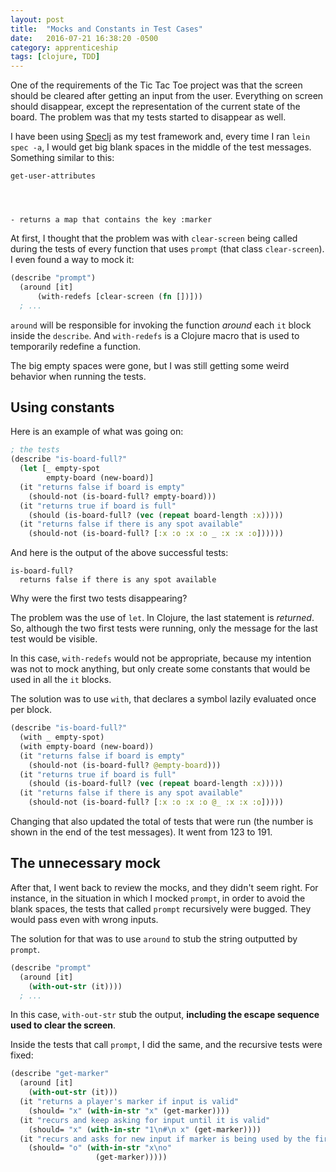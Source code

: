 ```yaml
---
layout: post
title:  "Mocks and Constants in Test Cases"
date:   2016-07-21 16:38:20 -0500
category: apprenticeship
tags: [clojure, TDD]
---
```


One of the requirements of the Tic Tac Toe project was that the screen should be cleared after getting an input from the user. Everything on screen should disappear, except the representation of the current state of the board. The problem was that my tests started to disappear as well. <!--more-->

I have been using [Speclj](https://github.com/slagyr/speclj) as my test framework and, every time I ran `lein spec -a`, I would get big blank spaces in the middle of the test messages. Something similar to this:

```shell
get-user-attributes




- returns a map that contains the key :marker
```

At first, I thought that the problem was with `clear-screen` being called during the tests of every function that uses `prompt` (that class `clear-screen`). I even found a way to mock it:

```clojure
(describe "prompt")
  (around [it]
      (with-redefs [clear-screen (fn [])]))
  ; ...
```

`around` will be responsible for invoking the function *around* each `it` block inside the `describe`. And `with-redefs` is a Clojure macro that is used to temporarily redefine a function.

The big empty spaces were gone, but I was still getting some weird behavior when running the tests.

## Using constants

Here is an example of what was going on:

```clojure
; the tests
(describe "is-board-full?"
  (let [_ empty-spot
        empty-board (new-board)]
  (it "returns false if board is empty"
    (should-not (is-board-full? empty-board)))
  (it "returns true if board is full"
    (should (is-board-full? (vec (repeat board-length :x)))))
  (it "returns false if there is any spot available"
    (should-not (is-board-full? [:x :o :x :o _ :x :x :o])))))
```

And here is the output of the above successful tests:

```shell
is-board-full?
  returns false if there is any spot available
```

Why were the first two tests disappearing?

The problem was the use of `let`. In Clojure, the last statement is *returned*. So, although the two first tests were running, only the message for the last test would be visible.

In this case, `with-redefs` would not be appropriate, because my intention was not to mock anything, but only create some constants that would be used in all the `it` blocks.

The solution was to use `with`, that declares a symbol lazily evaluated once per block.

```clojure
(describe "is-board-full?"
  (with _ empty-spot)
  (with empty-board (new-board))
  (it "returns false if board is empty"
    (should-not (is-board-full? @empty-board)))
  (it "returns true if board is full"
    (should (is-board-full? (vec (repeat board-length :x)))))
  (it "returns false if there is any spot available"
    (should-not (is-board-full? [:x :o :x :o @_ :x :x :o]))))
```

Changing that also updated the total of tests that were run (the number is shown in the end of the test messages). It went from 123 to 191.

## The unnecessary mock

After that, I went back to review the mocks, and they didn't seem right. For instance, in the situation in which I mocked `prompt`, in order to avoid the blank spaces, the tests that called `prompt` recursively were bugged. They would pass even with wrong inputs.

The solution for that was to use `around` to stub the string outputted by `prompt`.

```clojure
(describe "prompt"
  (around [it]
    (with-out-str (it))))
  ; ...
```

In this case, `with-out-str` stub the output, **including the escape sequence used to clear the screen**.

Inside the tests that call `prompt`, I did the same, and the recursive tests were fixed:

```clojure
(describe "get-marker"
  (around [it]
    (with-out-str (it)))
  (it "returns a player's marker if input is valid"
    (should= "x" (with-in-str "x" (get-marker))))
  (it "recurs and keep asking for input until it is valid"
    (should= "x" (with-in-str "1\n#\n x" (get-marker))))
  (it "recurs and asks for new input if marker is being used by the first player"
    (should= "o" (with-in-str "x\no"
                   (get-marker)))))
```
